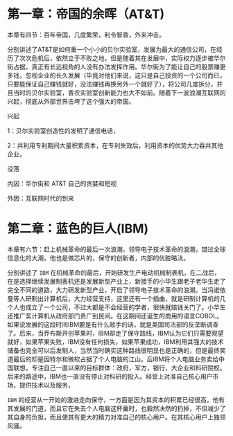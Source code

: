 # 第一章：帝国的余晖（AT&T)

本章有四节：百年帝国，几度繁荣，利令智昏，外来冲击。

​		分别讲述了AT&T是如何重一个小小的贝尔实验室，发展为最大的通信公司，在经历了次次危机后，依然立于不败之地，但是随着其在发展中，实际权力逐步被华尔街占据，真正有长远视角的人没有办法发挥作用。华尔街为了能让自己的股票赚更多钱，忽视企业的长久发展（毕竟对他们来说，这只是自己投资的一个公司而已，只要能保证自己赚钱就好，没法赚钱再换另外一个就好了），将公司几度拆分，并且当时的贝尔实验室，香农实验室创新能力也大不如前。随着下一波浪潮互联网的兴起，彻底从外部世界击垮了这个强大的帝国。



兴起

1：贝尔实验室创造性的发明了通信电话，

2：并利用专利期间大量积累资本，在专利失效后，利用资本的优势大力吞并其他企业。

没落

内因：华尔街和 AT&T 自己的贪婪和短视

外因：互联网时代的到来



# 第二章：蓝色的巨人(IBM)

本章有六节：赶上机械革命的最后一次浪潮，领导电子技术革命的浪潮，错过全球信息化的大潮，他也是做芯片的，保守的创新者，内部的优胜略汰。

分别讲述了 `IBM` 在机械革命的最后，开始研发生产电动机械制表机，在二战后，在是选择继续发展制表机还是发展新型产业上，新接手的小华生跟老子老华生走了完全不同的道路，大力研发新型产业，开启了领导电子技术革命的浪潮。当冯诺依曼等人研制出计算机后，大力经营支持，这里还有一个插曲，就是研制计算机的几个人也成立了一个公司，不过大都是不会经营的学者，很快就赔钱关门了。小华生还推广奖计算机从政府部门贵广到民间。在这期间还诞生的商用的语言COBOL。如果说发展的这段时间IBM要是有什么敌手的话，就是美国司法部的反垄断调查了。后来，当乔布斯开创苹果时，IBM却走了保守路线，IBM认为它们只需要观望就好，如果苹果失败，IBM没有任何损失，如果苹果成功，IBM利用其强大的技术储备也完全可以后发制人，当然当时确实这种路线很明显也是正确的，但是最终笑道最后的却是因特尔和微软占据了个人电脑的江山。后IBM将个人电脑业务卖给中国联想，专注自己一直以来的目标群体：政府，军方，银行，大企业和科研院校。后来的路途中，IBM也一直没有停止对科研的投入。经营上对准自己核心用户市场，提供技术以及服务，



 ` IBM ` 的经营从一开始的激进走向保守，一方面是因为其资本的积累已经很高，他有其发展的门道，而且它在失去个人电脑这杯羹时，也毅然决然的扔掉，不但减少了其自身的负担，而且使其有更大的精力对准自己的核心用户。在其核心用户上独领风骚。

